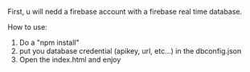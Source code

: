 First, u will nedd a firebase account with a firebase real time database.

How to use:
1. Do a "npm install"
2. put you database credential (apikey, url, etc...) in the dbconfig.json
3. Open the index.html and enjoy
